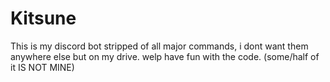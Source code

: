 # Kitsune
This is my discord bot stripped of all major commands, i dont want them anywhere else but on my drive. welp have fun with the code. (some/half of it IS NOT MINE)
